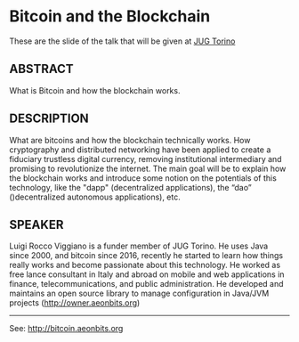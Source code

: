 Bitcoin and the Blockchain
==========================

These are the slide of the talk that will be given at [JUG Torino](http://www.jugtorino.it)

ABSTRACT
--------

What is Bitcoin and how the blockchain works.


DESCRIPTION
-----------

What are bitcoins and how the blockchain technically works.
How cryptography and distributed networking have been applied to create a fiduciary trustless digital currency, removing
institutional intermediary and promising to revolutionize the internet.
The main goal will be to explain how the blockchain works and introduce some notion on the potentials of this 
technology, like the "dapp" (decentralized applications), the “dao” ()decentralized autonomous applications), etc. 

SPEAKER
-------

Luigi Rocco Viggiano is a funder member of JUG Torino. 
He uses Java since 2000, and bitcoin since 2016, recently he started to learn how things really works and become 
passionate about this technology. 
He worked as free lance consultant in Italy and abroad on mobile and web applications in finance, telecommunications, 
and public administration. 
He developed and maintains an open source library to manage configuration in Java/JVM 
projects (http://owner.aeonbits.org)

----

See: http://bitcoin.aeonbits.org    
